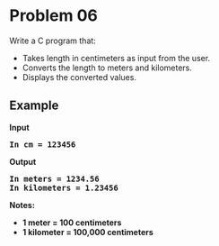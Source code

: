 # Problem 06

Write a C program that:
- Takes length in centimeters as input from the user.
- Converts the length to meters and kilometers.
- Displays the converted values.

## Example
<b>Input<b><br>
<pre>In cm = 123456</pre>
<b>Output<b><br>
<pre>In meters = 1234.56
In kilometers = 1.23456</pre>

Notes:
- 1 meter = 100 centimeters
- 1 kilometer = 100,000 centimeters
